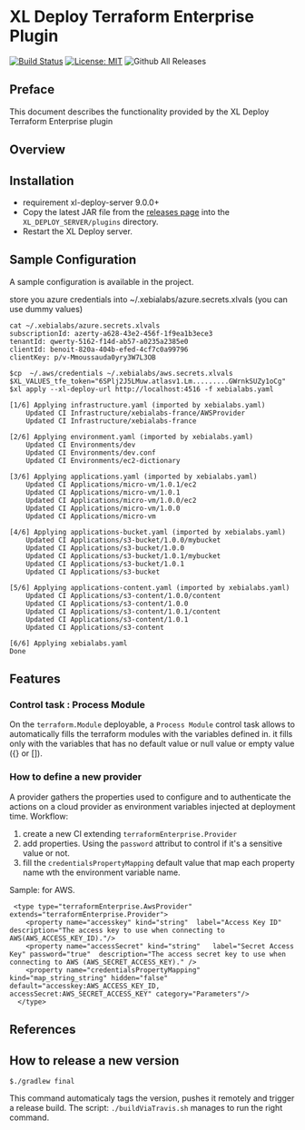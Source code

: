 # XL Deploy Terraform Enterprise Plugin

[![Build Status][xld-terraform-enterprise-plugin-travis-image]][xld-terraform-enterprise-plugin-travis-url]
[![License: MIT][xld-terraform-enterprise-plugin-license-image]][xld-terraform-enterprise-plugin-license-url]
![Github All Releases][xld-terraform-enterprise-plugin-downloads-image]

[xld-terraform-enterprise-plugin-travis-image]: https://travis-ci.org/xebialabs-community/xld-terraform-enterprise-plugin.svg?branch=master
[xld-terraform-enterprise-plugin-travis-url]: https://travis-ci.org/xebialabs-community/xld-terraform-enterprise-plugin
[xld-terraform-enterprise-plugin-license-image]: https://img.shields.io/badge/License-MIT-yellow.svg
[xld-terraform-enterprise-plugin-license-url]: https://opensource.org/licenses/MIT
[xld-terraform-enterprise-plugin-downloads-image]: https://img.shields.io/github/downloads/xebialabs-com]

## Preface

This document describes the functionality provided by the XL Deploy Terraform Enterprise plugin 

## Overview

## Installation

* requirement xl-deploy-server 9.0.0+
* Copy the latest JAR file from the [releases page](https://github.com/xebialabs-community/xld-helm-plugin/releases) into the `XL_DEPLOY_SERVER/plugins` directory.
* Restart the XL Deploy server.

## Sample Configuration
A sample configuration is available in the project.

store you azure credentials into ~/.xebialabs/azure.secrets.xlvals (you can use dummy values)
````
cat ~/.xebialabs/azure.secrets.xlvals
subscriptionId: azerty-a628-43e2-456f-1f9ea1b3ece3
tenantId: qwerty-5162-f14d-ab57-a0235a2385e0
clientId: benoit-820a-404b-efed-4cf7c0a99796
clientKey: p/v-Mmoussauda0yry3W7L3OB
````

```
$cp  ~/.aws/credentials ~/.xebialabs/aws.secrets.xlvals
$XL_VALUES_tfe_token="6SPlj2J5LMuw.atlasv1.Lm.........GWrnkSUZy1oCg"
$xl apply --xl-deploy-url http://localhost:4516 -f xebialabs.yaml 

[1/6] Applying infrastructure.yaml (imported by xebialabs.yaml)
    Updated CI Infrastructure/xebialabs-france/AWSProvider
    Updated CI Infrastructure/xebialabs-france

[2/6] Applying environment.yaml (imported by xebialabs.yaml)
    Updated CI Environments/dev
    Updated CI Environments/dev.conf
    Updated CI Environments/ec2-dictionary

[3/6] Applying applications.yaml (imported by xebialabs.yaml)
    Updated CI Applications/micro-vm/1.0.1/ec2
    Updated CI Applications/micro-vm/1.0.1
    Updated CI Applications/micro-vm/1.0.0/ec2
    Updated CI Applications/micro-vm/1.0.0
    Updated CI Applications/micro-vm

[4/6] Applying applications-bucket.yaml (imported by xebialabs.yaml)
    Updated CI Applications/s3-bucket/1.0.0/mybucket
    Updated CI Applications/s3-bucket/1.0.0
    Updated CI Applications/s3-bucket/1.0.1/mybucket
    Updated CI Applications/s3-bucket/1.0.1
    Updated CI Applications/s3-bucket

[5/6] Applying applications-content.yaml (imported by xebialabs.yaml)
    Updated CI Applications/s3-content/1.0.0/content
    Updated CI Applications/s3-content/1.0.0
    Updated CI Applications/s3-content/1.0.1/content
    Updated CI Applications/s3-content/1.0.1
    Updated CI Applications/s3-content

[6/6] Applying xebialabs.yaml
Done

```
## Features

### Control task : Process Module
On the `terraform.Module` deployable, a `Process Module` control task allows to automatically fills the terraform modules with the variables defined in.
it fills only with the variables that has no default value or null value or empty value ({} or []).

### How to define a new provider

A provider gathers the properties used to configure and to authenticate the actions on a cloud provider as environment variables injected at deployment time.
Workflow:
1. create a new CI extending `terraformEnterprise.Provider`
2. add properties. Using the `password` attribut to control if it's a sensitive value or not.
3. fill the `credentialsPropertyMapping` default value that map each property name wth the environment variable name.

Sample: for AWS.
```
 <type type="terraformEnterprise.AwsProvider" extends="terraformEnterprise.Provider">
    <property name="accesskey" kind="string"  label="Access Key ID"  description="The access key to use when connecting to AWS(AWS_ACCESS_KEY_ID)."/>
    <property name="accessSecret" kind="string"   label="Secret Access Key" password="true"  description="The access secret key to use when connecting to AWS (AWS_SECRET_ACCESS_KEY)." />
    <property name="credentialsPropertyMapping" kind="map_string_string" hidden="false" default="accesskey:AWS_ACCESS_KEY_ID, accessSecret:AWS_SECRET_ACCESS_KEY" category="Parameters"/>
  </type>
```

## References

## How to release a new version

```
$./gradlew final
```

This command automaticaly tags the version, pushes it remotely and
trigger a release build. The script: `./buildViaTravis.sh` manages to
run the right command.

